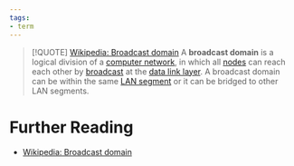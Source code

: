 ```yaml
---
tags:
- term
---
```


>[!QUOTE] [Wikipedia: Broadcast domain](https://en.wikipedia.org/wiki/Broadcast_domain)
>A **broadcast domain** is a logical division of a [computer network](https://en.wikipedia.org/wiki/Computer_network "Computer network"), in which all [nodes](https://en.wikipedia.org/wiki/Node_\(networking\) "Node (networking)") can reach each other by [broadcast](https://en.wikipedia.org/wiki/Broadcasting_\(networking\) "Broadcasting (networking)") at the [data link layer](https://en.wikipedia.org/wiki/Data_link_layer "Data link layer"). A broadcast domain can be within the same [LAN segment](https://en.wikipedia.org/wiki/LAN_segment "LAN segment") or it can be bridged to other LAN segments.

# Further Reading

- [Wikipedia: Broadcast domain](https://en.wikipedia.org/wiki/Broadcast_domain)